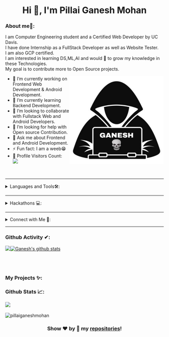 <h1 align="center">Hi 👋, I'm Pillai Ganesh Mohan</h1>

### About me🧑:
I am Computer Engineering student and a Certified Web Developer by UC Davis.<br/>
I have done Internship as a FullStack Developer as well as Website Tester.<br/>
I am also GCP certified.<br/>
I am interested in learning DS,ML,AI and would 💖 to grow my knowledge in these Technologies.<br/>
My goal is to contribute more to Open Source projects.

<img align="right" alt="GIF" src="coder.jpg" width="300" height="280" />

- 🔭 I’m currently working on Frontend Web Development & Android Development.
- 🌱 I’m currently learning Backend Development.
- 👯 I’m looking to collaborate with Fullstack Web and Android Developers.
- 🤔 I’m looking for help with Open source Contribution.
- 💬 Ask me about Frontend and Android Development.
- ⚡ Fun fact: I am a weeb😁
- 🎢 Profile Visitors Count:  
![](https://visitor-badge.glitch.me/badge?page_id=pillaiganeshmohan.pillaiganeshmohan)

<br/>

---

<details>
<summary>
Languages and Tools🛠:
</summary>
  <br/>
<code><img height="20" src="https://raw.githubusercontent.com/github/explore/80688e429a7d4ef2fca1e82350fe8e3517d3494d/topics/html/html.png"></code>
<code><img height="20" src="https://raw.githubusercontent.com/github/explore/80688e429a7d4ef2fca1e82350fe8e3517d3494d/topics/css/css.png"></code>
<code><img height="20" src="https://raw.githubusercontent.com/github/explore/80688e429a7d4ef2fca1e82350fe8e3517d3494d/topics/javascript/javascript.png"></code>
<code><img height="20" src="https://raw.githubusercontent.com/github/explore/80688e429a7d4ef2fca1e82350fe8e3517d3494d/topics/android/android.png"></code>
<code><img height="20" src="https://raw.githubusercontent.com/github/explore/80688e429a7d4ef2fca1e82350fe8e3517d3494d/topics/react/react.png"></code> 
<code><img height="20" src="https://raw.githubusercontent.com/github/explore/80688e429a7d4ef2fca1e82350fe8e3517d3494d/topics/nodejs/nodejs.png"></code>
<code><img height="20" src="https://raw.githubusercontent.com/github/explore/80688e429a7d4ef2fca1e82350fe8e3517d3494d/topics/git/git.png"></code>
<code><img height="20" src="https://avatars.githubusercontent.com/u/9919?s=200&v=4"></code>
<code><img height="20" src="https://raw.githubusercontent.com/github/explore/80688e429a7d4ef2fca1e82350fe8e3517d3494d/topics/mysql/mysql.png"></code>
<code><img height="20" src="https://raw.githubusercontent.com/github/explore/80688e429a7d4ef2fca1e82350fe8e3517d3494d/topics/firebase/firebase.png"></code>
<code><img height="20" src="https://upload.wikimedia.org/wikipedia/commons/thumb/b/b2/Bootstrap_logo.svg/1024px-Bootstrap_logo.svg.png"></code>
<code><img height="20" src="https://cdn.iconscout.com/icon/free/png-512/c-programming-569564.png"></code>
<code><img height="20" src="https://e7.pngegg.com/pngimages/46/626/png-clipart-c-logo-the-c-programming-language-computer-icons-computer-programming-source-code-programming-miscellaneous-template.png"></code>
<code><img height="20" src="https://upload.wikimedia.org/wikipedia/en/d/d2/Sublime_Text_3_logo.png"></code>
<code><img height="20" src="https://banner2.cleanpng.com/20181122/krs/kisspng-java-programming-language-selenium-computer-softwa-july-2-16-halab-4-dev-5bf78387a7bb41.028192901542947719687.jpg"></code>
<code><img height="20" src="https://upload.wikimedia.org/wikipedia/commons/thumb/9/9a/Visual_Studio_Code_1.35_icon.svg/1024px-Visual_Studio_Code_1.35_icon.svg.png"></code>
</details>

---

<details>
<summary> Hackathons 💻: </summary>
  
<br/>

SIH 2020                   <br>
Def Hacks | Global 2.0     <br>
Octa Hacks 3.0             <br>
HackSRM 3.0             
UniHack                 
NextStep Hacks         
Hack With CW            
ThetaHacks I            
HoyaHacks 2021
</details>

---

<details>
<summary> Connect with Me 🤝: </summary> 

<br/>

<a href="https://t.me/pillaiganeshmohan">
  <img align="left" alt="Ganesh's Telegram" width="22px" src="https://web.telegram.org/img/logo_share.png" />
</a>

<a href="https://github.com/pillaiganeshmohan">
  <img align="left" alt="Ganesh's Github" width="22px" src="https://avatars.githubusercontent.com/u/9919?s=200&v=4" />
</a>

<a href="https://www.instagram.com/_i__am_lucifer/">
  <img align="left" alt="Ganesh's Instagram" width="22px" src="https://upload.wikimedia.org/wikipedia/commons/thumb/a/a5/Instagram_icon.png/600px-Instagram_icon.png" />
</a>

<a href="https://www.facebook.com/ganesh.mohan.794">
  <img align="left" alt="Ganesh's Facebook" width="22px" src="https://facebookbrand.com/wp-content/uploads/2019/04/f_logo_RGB-Hex-Blue_512.png?w=512&h=512" />
</a>

<a href="https://twitter.com/_i__am_lucifer">
  <img align="left" alt="Ganesh's Twitter" width="22px" src="https://cdn2.iconfinder.com/data/icons/metro-uinvert-dock/256/Twitter_NEW.png" />
</a>

<a href="https://www.linkedin.com/in/ganesh-mohan-pillai-884a75212/">
  <img align="left" alt="Ganesh's Linkdein" width="22px" src="https://cdn3.iconfinder.com/data/icons/inficons/512/linkedin.png" />
</a>

<br/>
  
</details>

---

### Github Activity ✔:

<a href="https://github.com/pillaiganeshmohan">
  <img align="left" src="https://github-readme-stats.vercel.app/api/top-langs/?username=pillaiganeshmohan&theme=algolia" />
</a>

<a href="https://github.com/pillaiganeshmohan">
 <img align="center" src="https://github-readme-stats.vercel.app/api?username=pillaiganeshmohan&show_icons=true&theme=blue-green&line_height=27" alt="Ganesh's github stats"/>
</a>

<br/>
<br/>
<br/>
<br>

### My Projects ✨:
  

### Github Stats 📈:

<p align="left"> 
  <a href="https://github.com/ryo-ma/github-profile-trophy">
  <img width=800 src="https://github-profile-trophy.vercel.app/?username=pillaiganeshmohan&column=8&theme=monokai&no-bg=true&no-frame=true"/>
</a> 
</p>

<p><img align="center" src="https://github-readme-streak-stats.herokuapp.com/?user=pillaiganeshmohan&theme=algolia" alt="pillaiganeshmohan" /></p>

<div align="center">
  

### Show ❤️ by 🌟 my [repositories](https://github.com/pillaiganeshmohan?tab=repositories)!

</div>

